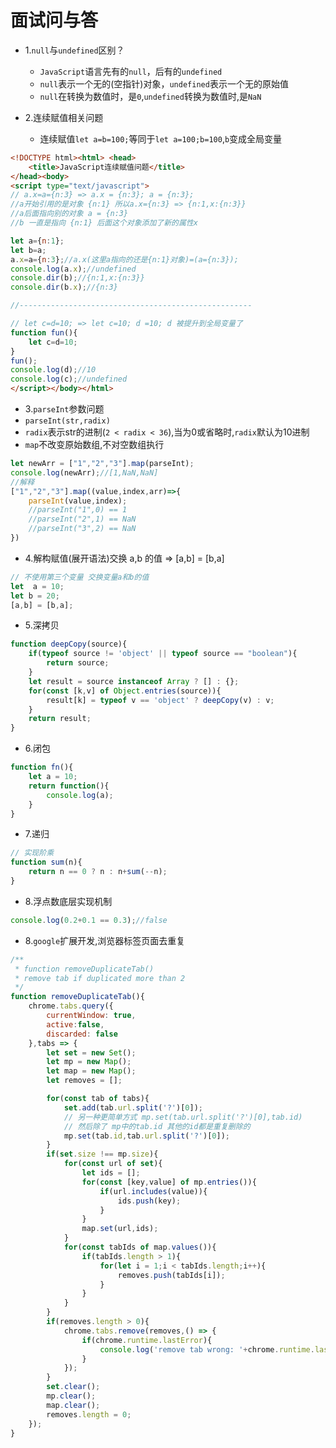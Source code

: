 # 面试问与答 

- 1.`null`与`undefined`区别？  
  + `JavaScript`语言先有的`null`，后有的`undefined` 
  + `null`表示一个无的(空指针)对象，`undefined`表示一个无的原始值  
  + `null`在转换为数值时，是`0`,`undefined`转换为数值时,是`NaN` 

- 2.连续赋值相关问题  
  - 连续赋值`let a=b=100;`等同于`let a=100;b=100`,`b`变成全局变量  
```html
<!DOCTYPE html><html> <head>
	<title>JavaScript连续赋值问题</title>
</head><body>
<script type="text/javascript">
// a.x=a={n:3} => a.x = {n:3}; a = {n:3};
//a开始引用的是对象 {n:1} 所以a.x={n:3} => {n:1,x:{n:3}}  
//a后面指向别的对象 a = {n:3}
//b 一直是指向 {n:1} 后面这个对象添加了新的属性x

let a={n:1};
let b=a;
a.x=a={n:3};//a.x(这里a指向的还是{n:1}对象)=(a={n:3}); 
console.log(a.x);//undefined
console.dir(b);//{n:1,x:{n:3}}
console.dir(b.x);//{n:3}

//----------------------------------------------------

// let c=d=10; => let c=10; d =10; d 被提升到全局变量了 
function fun(){
	let c=d=10;
}
fun();
console.log(d);//10
console.log(c);//undefined
</script></body></html>
```

- 3.`parseInt`参数问题   
- `parseInt(str,radix)`  
- `radix`表示str的进制(`2 < radix < 36`),当为0或省略时,`radix`默认为10进制
- `map`不改变原始数组,不对空数组执行  
```javascript
let newArr = ["1","2","3"].map(parseInt);
console.log(newArr);//[1,NaN,NaN]
//解释
["1","2","3"].map((value,index,arr)=>{
    parseInt(value,index);
    //parseInt("1",0) == 1
    //parseInt("2",1) == NaN 
    //parseInt("3",2) == NaN 
})
```

- 4.解构赋值(展开语法)交换 a,b 的值  => [a,b] = [b,a]   
```JavaScript
// 不使用第三个变量 交换变量a和b的值   
let  a = 10;
let b = 20;
[a,b] = [b,a];
```

- 5.深拷贝   
```javascript
function deepCopy(source){
    if(typeof source != 'object' || typeof source == "boolean"){
        return source;
    }
    let result = source instanceof Array ? [] : {};
    for(const [k,v] of Object.entries(source)){
        result[k] = typeof v == 'object' ? deepCopy(v) : v;
    }
    return result;
}
```

- 6.闭包
```JavaScript
function fn(){
    let a = 10;
    return function(){
        console.log(a);
    }
}
```
- 7.递归 
```JavaScript
// 实现阶乘
function sum(n){
    return n == 0 ? n : n+sum(--n);
}
```
- 8.浮点数底层实现机制  
```JavaScript
console.log(0.2+0.1 == 0.3);//false
```

- 8.`google`扩展开发,浏览器标签页面去重复  
```JavaScript
/**
 * function removeDuplicateTab()
 * remove tab if duplicated more than 2 
 */
function removeDuplicateTab(){
    chrome.tabs.query({
        currentWindow: true,
        active:false,
        discarded: false
    },tabs => {
        let set = new Set();
        let mp = new Map();
        let map = new Map();
        let removes = [];

        for(const tab of tabs){
            set.add(tab.url.split('?')[0]);
            // 另一种更简单方式 mp.set(tab.url.split('?')[0],tab.id)
            // 然后除了 mp中的tab.id 其他的id都是重复删除的 
            mp.set(tab.id,tab.url.split('?')[0]);
        }
        if(set.size !== mp.size){
            for(const url of set){
                let ids = [];
                for(const [key,value] of mp.entries()){
                    if(url.includes(value)){
                        ids.push(key);
                    }
                }
                map.set(url,ids);
            }
            for(const tabIds of map.values()){
                if(tabIds.length > 1){
                    for(let i = 1;i < tabIds.length;i++){
                        removes.push(tabIds[i]);
                    }
                }
            }
        }
        if(removes.length > 0){
            chrome.tabs.remove(removes,() => {
                if(chrome.runtime.lastError){
                    console.log('remove tab wrong: '+chrome.runtime.lastError.message);
                }
            });
        }
        set.clear();
        mp.clear();
        map.clear();
        removes.length = 0;
    });
}
``` 
